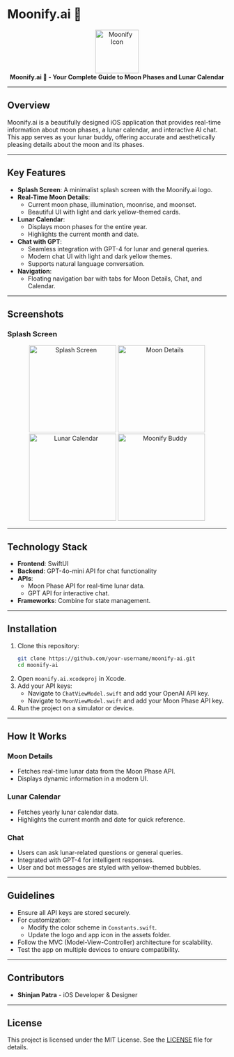 # **Moonify.ai 🌙**
<p align="center">
  <img src="https://github.com/user-attachments/assets/6cacb68e-cfca-4b49-94fe-fc74878b6912" alt="Moonify Icon" width="100">
  <br>
  <strong>Moonify.ai 🌙 - Your Complete Guide to Moon Phases and Lunar Calendar</strong>
</p>

---

## **Overview**
Moonify.ai is a beautifully designed iOS application that provides real-time information about moon phases, a lunar calendar, and interactive AI chat. This app serves as your lunar buddy, offering accurate and aesthetically pleasing details about the moon and its phases.

---

## **Key Features**
- **Splash Screen**: A minimalist splash screen with the Moonify.ai logo.
- **Real-Time Moon Details**:
  - Current moon phase, illumination, moonrise, and moonset.
  - Beautiful UI with light and dark yellow-themed cards.
- **Lunar Calendar**:
  - Displays moon phases for the entire year.
  - Highlights the current month and date.
- **Chat with GPT**:
  - Seamless integration with GPT-4 for lunar and general queries.
  - Modern chat UI with light and dark yellow themes.
  - Supports natural language conversation.
- **Navigation**:
  - Floating navigation bar with tabs for Moon Details, Chat, and Calendar.

---

## **Screenshots**
### Splash Screen
<p align="center">
  <img src="https://github.com/user-attachments/assets/8c5e7544-422b-40fb-96a9-1e3c3f3718f0" alt="Splash Screen" width="200">
  <img src="https://github.com/user-attachments/assets/4d44895b-9641-4d9d-8bff-2e1fa6bbb566" alt="Moon Details" width="200">
  <img src="https://github.com/user-attachments/assets/b1890fa2-eb27-4d4f-94d7-a51145bcfadc" alt="Lunar Calendar" width="200">
  <img src="https://github.com/user-attachments/assets/cc0383c7-0341-45e1-b490-2dca742a7ed2" alt="Moonify Buddy" width="200">
</p>

---

## **Technology Stack**
- **Frontend**: SwiftUI
- **Backend**: GPT-4o-mini API for chat functionality
- **APIs**:
  - Moon Phase API for real-time lunar data.
  - GPT API for interactive chat.
- **Frameworks**: Combine for state management.

---

## **Installation**
1. Clone this repository:
   ```bash
   git clone https://github.com/your-username/moonify-ai.git
   cd moonify-ai
2. Open `moonify.ai.xcodeproj` in Xcode.
3. Add your API keys:
   - Navigate to `ChatViewModel.swift` and add your OpenAI API key.
   - Navigate to `MoonViewModel.swift` and add your Moon Phase API key.
4. Run the project on a simulator or device.

---

## **How It Works**
### Moon Details
- Fetches real-time lunar data from the Moon Phase API.
- Displays dynamic information in a modern UI.

### Lunar Calendar
- Fetches yearly lunar calendar data.
- Highlights the current month and date for quick reference.

### Chat
- Users can ask lunar-related questions or general queries.
- Integrated with GPT-4 for intelligent responses.
- User and bot messages are styled with yellow-themed bubbles.

---

## **Guidelines**
- Ensure all API keys are stored securely.
- For customization:
  - Modify the color scheme in `Constants.swift`.
  - Update the logo and app icon in the assets folder.
- Follow the MVC (Model-View-Controller) architecture for scalability.
- Test the app on multiple devices to ensure compatibility.

---

## **Contributors**
- **Shinjan Patra** - iOS Developer & Designer

---

## **License**
This project is licensed under the MIT License. See the [LICENSE](LICENSE.md) file for details.
